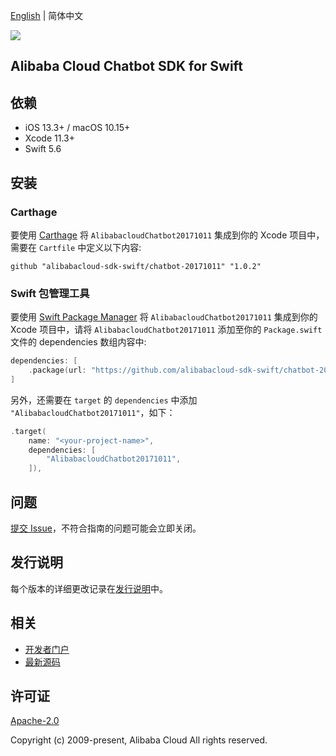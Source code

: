 [English](README.md) | 简体中文

![](https://aliyunsdk-pages.alicdn.com/icons/AlibabaCloud.svg)

## Alibaba Cloud Chatbot SDK for Swift

## 依赖

- iOS 13.3+ / macOS 10.15+
- Xcode 11.3+
- Swift 5.6

## 安装

### Carthage

要使用 [Carthage](https://github.com/Carthage/Carthage) 将 `AlibabacloudChatbot20171011` 集成到你的 Xcode 项目中，需要在 `Cartfile` 中定义以下内容:

```ogdl
github "alibabacloud-sdk-swift/chatbot-20171011" "1.0.2"
```

### Swift 包管理工具

要使用 [Swift Package Manager](https://swift.org/package-manager/) 将 `AlibabacloudChatbot20171011` 集成到你的 Xcode 项目中，请将 `AlibabacloudChatbot20171011` 添加至你的 `Package.swift` 文件的 dependencies 数组内容中:

```swift
dependencies: [
    .package(url: "https://github.com/alibabacloud-sdk-swift/chatbot-20171011.git", from: "1.0.2")
]
```

另外，还需要在 `target` 的 `dependencies` 中添加 `"AlibabacloudChatbot20171011"`，如下：

```swift
.target(
    name: "<your-project-name>",
    dependencies: [
        "AlibabacloudChatbot20171011",
    ]),
```

## 问题

[提交 Issue](https://github.com/alibabacloud-sdk-swift/chatbot-20171011/issues/new)，不符合指南的问题可能会立即关闭。

## 发行说明

每个版本的详细更改记录在[发行说明](./ChangeLog.txt)中。

## 相关

* [开发者门户](https://next.api.aliyun.com/home)
* [最新源码](https://github.com/alibabacloud-sdk-swift/chatbot-20171011)

## 许可证

[Apache-2.0](http://www.apache.org/licenses/LICENSE-2.0)

Copyright (c) 2009-present, Alibaba Cloud All rights reserved.
